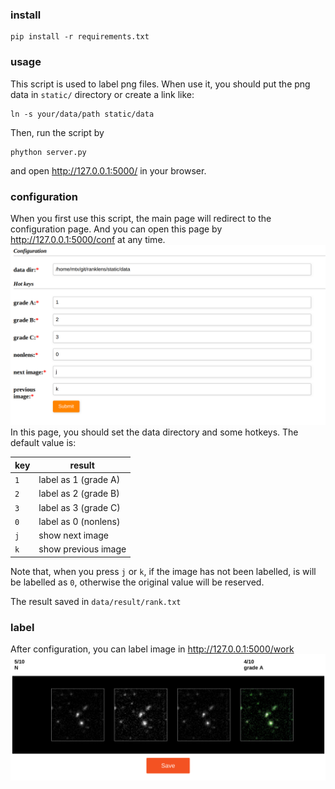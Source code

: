 ### install
```
pip install -r requirements.txt
```

### usage
This script is used to label png files. When use it, you should put the png data in `static/` directory or create a link like:
```
ln -s your/data/path static/data
```
Then, run the script by
```
phython server.py
```
and open http://127.0.0.1:5000/ in your browser.

### configuration
When you first use this script, the main page will redirect to the configuration page. And you can open this page by http://127.0.0.1:5000/conf at any time.
<img  border="0" src="./exam/0.png" style="text-align:center;">
In this page, you should set the data directory and some hotkeys. The default value is:

| key          |  result            |
| ------------ | -------------------|
| `1`          | label as 1 (grade A)|
| `2`          | label as 2 (grade B)|
| `3`          | label as 3 (grade C)|
| `0`          | label as 0 (nonlens)|
| `j`          | show next image    |
| `k`          | show previous image|

Note that, when you press `j` or `k`, if the image has not been labelled, is will be labelled as `0`, otherwise the original value will be reserved.

The result saved in `data/result/rank.txt`


### label
After configuration, you can label image in http://127.0.0.1:5000/work
<img  border="0" src="./exam/1.png" style="text-align:center;">
